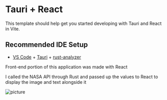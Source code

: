 # Tauri + React

This template should help get you started developing with Tauri and React in Vite.

## Recommended IDE Setup

- [VS Code](https://code.visualstudio.com/) + [Tauri](https://marketplace.visualstudio.com/items?itemName=tauri-apps.tauri-vscode) + [rust-analyzer](https://marketplace.visualstudio.com/items?itemName=rust-lang.rust-analyzer)

Front-end portion of this application was made with React

I called the NASA API through Rust and passed up the values to React to display the image and text alongside it

![picture](https://user-images.githubusercontent.com/53010808/207726865-43c1eecc-5af0-4d40-b720-bd78d70e3b63.png)
